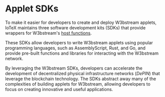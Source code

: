 # Applet SDKs

To make it easier for developers to create and deploy W3bstream applets, IoTeX maintains three software development kits (SDKs) that provide wrappers for W3bstream's [host functions](../../reference/abi-functions-reference.md).&#x20;

These SDKs allow developers to write W3bstream applets using popular programming languages, such as AssemblyScript, Rust, and Go, and provide pre-built functions and libraries for interacting with the W3bstream network.

By leveraging the W3bstream SDKs, developers can accelerate the development of decentralized physical infrastructure networks (_DePIN_) that leverage the blockchain technology. The SDKs abstract away many of the complexities of building applets for W3bstream, allowing developers to focus on creating innovative and useful applications.
